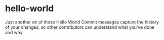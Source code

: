 # hello-world
Just another on of those Hello World
Commit messages capture the history of your changes, so other contributors can understand what you’ve done and why.
